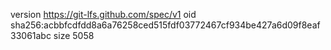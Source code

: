 version https://git-lfs.github.com/spec/v1
oid sha256:acbbfcdfdd8a6a76258ced515fdf03772467cf934be427a6d09f8eaf33061abc
size 5058
